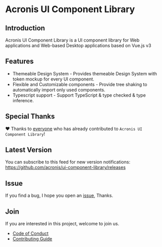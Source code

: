 # Acronis UI Component Library

## Introduction

Acronis UI Component Library is a UI component library for Web applications and Web-based Desktop applications based on Vue.js v3

## Features

- Themeable Design System - Provides themeable Design System with token mockup for every UI component.
- Flexible and Customizable components - Provide tree shaking to automatically import only used components.
- Typescript support - Support TypeScript & type checked & type inference.

## Special Thanks

❤️ Thanks to [everyone](https://github.com/acronis/ui-component-library/graphs/contributors)  who has already contributed to ```Acronis UI Component Library```!


## Latest Version

You can subscribe to this feed for new version notifications: https://github.com/acronis/ui-component-library/releases

## Issue

If you find a bug, I hope you open an [issue](https://github.com/acronis/ui-component-library/issues), Thanks.

## Join

If you are interested in this project, welcome to join us.

- [Code of Conduct](https://github.com/acronis/ui-component-library/blob/main/CODE_OF_CONDUCT.md)
- [Contributing Guide](https://github.com/acronis/ui-component-library/blob/main/CONTRIBUTING.md)

